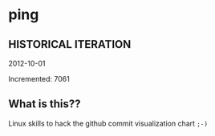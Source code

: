 # ping

## HISTORICAL ITERATION
2012-10-01

Incremented: 7061

## What is this?? 
Linux skills to hack the github commit visualization chart `;-)`
